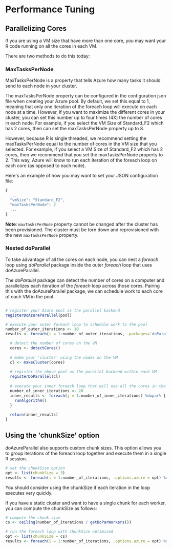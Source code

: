 
# Performance Tuning

## Parallelizing Cores
If you are using a VM size that have more than one core, you may want your R code running on all the cores in each VM. 

There are two methods to do this today:


### MaxTasksPerNode
MaxTasksPerNode is a property that tells Azure how many tasks it should send to each node in your cluster.

The maxTasksPerNode property can be configured in the configuration json file when creating your Azure pool. By default, we set this equal to 1, meaning that only one iteration of the foreach loop will execute on each node at a time. However, if you want to maximize the different cores in your cluster, you can set this number up to four times (4X) the number of cores in each node. For example, if you select the VM Size of Standard_F2 which has 2 cores, then can set the maxTasksPerNode property up to 8. 

However, because R is single threaded, we recommend setting the maxTasksPerNode equal to the number of cores in the VM size that you selected. For example, if you select a VM Size of Standard_F2 which has 2 cores, then we recommend that you set the maxTasksPerNode property to 2. This way, Azure will know to run each iteration of the foreach loop on each core (as opposed to each node).

Here's an example of how you may want to set your JSON configuration file:
```javascript
{
  ...
  "vmSize": "Standard_F2",
  "maxTasksPerNode": 2
  ...
}
```

**Note**: `maxTasksPerNode` property cannot be changed after the cluster has been provisioned. The cluster must be torn down and reprovisioned with the new `maxTasksPerNode` property.

### Nested doParallel 
To take advantage of all the cores on each node, you can nest a *foreach* loop using *doParallel* package inside the outer *foreach* loop that uses doAzureParallel. 

The *doParallel* package can detect the number of cores on a computer and parallelizes each iteration of the *foreach* loop across those cores. Pairing this with the doAzureParallel package, we can schedule work to each core of each VM in the pool.

```R

# register your Azure pool as the parallel backend
registerDoAzureParallel(pool)

# execute your outer foreach loop to schedule work to the pool
number_of_outer_iterations <- 10
results <- foreach(i = 1:number_of_outer_iterations, .packages='doParallel') %dopar% {

  # detect the number of cores on the VM
  cores <- detectCores()
  
  # make your 'cluster' using the nodes on the VM
  cl <- makeCluster(cores)
  
  # register the above pool as the parallel backend within each VM
  registerDoParallel(cl)
  
  # execute your inner foreach loop that will use all the cores in the VM
  number_of_inner_iterations <- 20
  inner_results <- foreach(j = 1:number_of_inner_iterations) %dopar% {
    runAlgorithm()
  }
  
  return(inner_results)
}
```

## Using the 'chunkSize' option

doAzureParallel also supports custom chunk sizes. This option allows you to group iterations of the foreach loop together and execute them in a single R session.

```R
# set the chunkSize option
opt <- list(chunkSize = 3)
results <- foreach(i = 1:number_of_iterations, .options.azure = opt) %dopar% { ... }
```

You should consider using the chunkSize if each iteration in the loop executes very quickly.

If you have a static cluster and want to have a single chunk for each worker, you can compute the chunkSize as follows:

```R
# compute the chunk size
cs <- ceiling(number_of_iterations / getDoParWorkers())

# run the foreach loop with chunkSize optimized
opt <- list(chunkSize = cs)
results <- foreach(i = 1:number_of_iterations, .options.azure = opt) %dopar% { ... }
```
